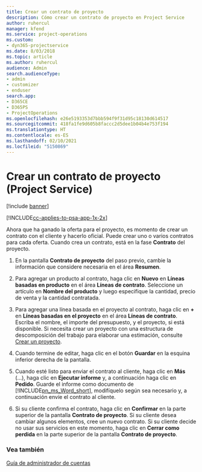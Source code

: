 ```yaml
---
title: Crear un contrato de proyecto
description: Cómo crear un contrato de proyecto en Project Service
author: ruhercul
manager: kfend
ms.service: project-operations
ms.custom:
- dyn365-projectservice
ms.date: 8/03/2018
ms.topic: article
ms.author: ruhercul
audience: Admin
search.audienceType:
- admin
- customizer
- enduser
search.app:
- D365CE
- D365PS
- ProjectOperations
ms.openlocfilehash: e26e5193353d7bbb594f9f31d95c18130d614517
ms.sourcegitcommit: 418fa1fe9d605b8faccc2d5dee1b04b4e753f194
ms.translationtype: HT
ms.contentlocale: es-ES
ms.lasthandoff: 02/10/2021
ms.locfileid: "5150869"
---
```

# <a name="create-a-project-contract-project-service"></a>Crear un contrato de proyecto (Project Service)

[!include [banner](../includes/psa-now-project-operations.md)]

[!INCLUDE[cc-applies-to-psa-app-1x-2x](../includes/cc-applies-to-psa-app-1x-2x.md)]

Ahora que ha ganado la oferta para el proyecto, es momento de crear un contrato con el cliente y hacerlo oficial. Puede crear uno o varios contratos para cada oferta. Cuando crea un contrato, está en la fase **Contrato** del proyecto.  
  
1. En la pantalla **Contrato de proyecto** del paso previo, cambie la información que considere necesaria en el área **Resumen**.  
  
2. Para agregar un producto al contrato, haga clic en **Nuevo** en **Líneas basadas en producto** en el área **Líneas de contrato**. Seleccione un artículo en **Nombre del producto** y luego especifique la cantidad, precio de venta y la cantidad contratada.  
  
3. Para agregar una línea basada en el proyecto al contrato, haga clic en **+** en **Líneas basadas en el proyecto** en el área **Líneas de contrato**. Escriba el nombre, el importe del presupuesto, y el proyecto, si está disponible. Si necesita crear un proyecto con una estructura de descomposición del trabajo para elaborar una estimación, consulte [Crear un proyecto](../psa/create-project.md).  
  
4. Cuando termine de editar, haga clic en el botón **Guardar** en la esquina inferior derecha de la pantalla.  
  
5. Cuando esté listo para enviar el contrato al cliente, haga clic en **Más** (...), haga clic en **Ejecutar informe** y, a continuación haga clic en **Pedido**. Guarde el informe como documento de [!INCLUDE[pn_ms_Word_short](../includes/pn-ms-word-short.md)], modifíquelo según sea necesario y, a continuación envíe el contrato al cliente.  
  
6. Si su cliente confirma el contrato, haga clic en **Confirmar** en la parte superior de la pantalla **Contrato de proyecto**. Si su cliente desea cambiar algunos elementos, cree un nuevo contrato. Si su cliente decide no usar sus servicios en este momento, haga clic en **Cerrar como perdida** en la parte superior de la pantalla **Contrato de proyecto**.  
  
### <a name="see-also"></a>Vea también  
 [Guía de administrador de cuentas](../psa/account-manager-guide.md)

